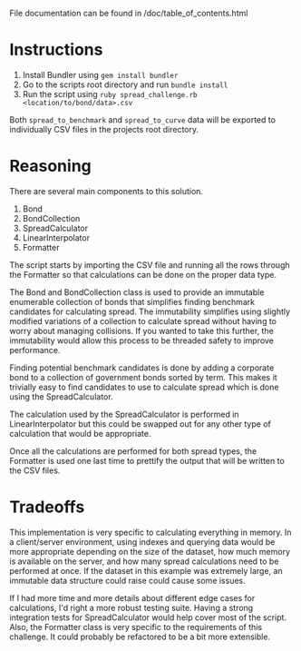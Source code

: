 File documentation can be found in /doc/table_of_contents.html

# Instructions

1. Install Bundler using ```gem install bundler```
2. Go to the scripts root directory and run ```bundle install```
3. Run the script using ```ruby spread_challenge.rb <location/to/bond/data>.csv```

Both ```spread_to_benchmark``` and ```spread_to_curve``` data will be exported to individually CSV files in the projects root directory.

# Reasoning

There are several main components to this solution.

1. Bond
2. BondCollection
3. SpreadCalculator
4. LinearInterpolator
5. Formatter

The script starts by importing the CSV file and running all the rows through the Formatter so that calculations can be done on the proper data type.

The Bond and BondCollection class is used to provide an immutable enumerable collection of bonds that simplifies finding benchmark candidates for calculating spread. The immutability simplifies using slightly modified variations of a collection to calculate spread without having to worry about managing collisions. If you wanted to take this further, the immutability would allow this process to be threaded safety to improve performance.

Finding potential benchmark candidates is done by adding a corporate bond to a collection of government bonds sorted by term. This makes it trivially easy to find candidates to use to calculate spread which is done using the SpreadCalculator.

The calculation used by the SpreadCalculator is performed in LinearInterpolator but this could be swapped out for any other type of calculation that would be appropriate.

Once all the calculations are performed for both spread types, the Formatter is used one last time to prettify the output that will be written to the CSV files.


# Tradeoffs

This implementation is very specific to calculating everything in memory. In a client/server environment, using indexes and querying data would be more appropriate depending on the size of the dataset, how much memory is available on the server, and how many spread calculations need to be performed at once. If the dataset in this example was extremely large, an immutable data structure could raise could cause some issues.

If I had more time and more details about different edge cases for calculations, I'd right a more robust testing suite. Having a strong integration tests for SpreadCalculator would help cover most of the script. Also, the Formatter class is very specific to the requirements of this challenge. It could probably be refactored to be a bit more extensible.

